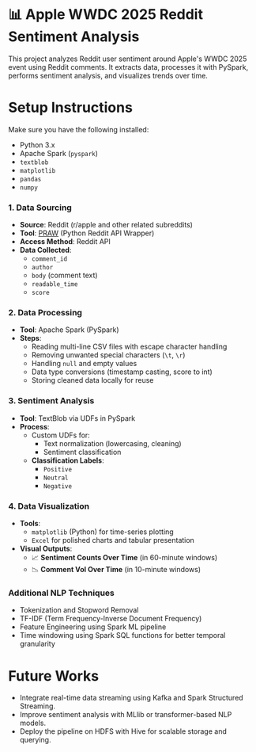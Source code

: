 # 📊 Apple WWDC 2025 Reddit Sentiment Analysis
This project analyzes Reddit user sentiment around Apple's WWDC 2025 event using Reddit comments. It extracts data, processes it with PySpark, performs sentiment analysis, and visualizes trends over time.

# Setup Instructions
Make sure you have the following installed:

- Python 3.x
- Apache Spark (`pyspark`)
- `textblob`
- `matplotlib`
- `pandas`
- `numpy`

### 1. Data Sourcing
- **Source**: Reddit (r/apple and other related subreddits)
- **Tool**: [PRAW](https://praw.readthedocs.io/) (Python Reddit API Wrapper)
- **Access Method**: Reddit API
- **Data Collected**:
  - `comment_id`
  - `author`
  - `body` (comment text)
  - `readable_time`
  - `score`

### 2. Data Processing
- **Tool**: Apache Spark (PySpark)
- **Steps**:
  - Reading multi-line CSV files with escape character handling
  - Removing unwanted special characters (`\t`, `\r`)
  - Handling `null` and empty values
  - Data type conversions (timestamp casting, score to int)
  - Storing cleaned data locally for reuse
 
### 3. Sentiment Analysis
- **Tool**: TextBlob via UDFs in PySpark
- **Process**:
  - Custom UDFs for:
    - Text normalization (lowercasing, cleaning)
    - Sentiment classification
  - **Classification Labels**:
    - `Positive`
    - `Neutral`
    - `Negative`

### 4. Data Visualization
- **Tools**:
  - `matplotlib` (Python) for time-series plotting
  - `Excel` for polished charts and tabular presentation
- **Visual Outputs**:
  - 📈 **Sentiment Counts Over Time** (in 60-minute windows)
  - 📉 **Comment Vol Over Time** (in 10-minute windows)
 
### Additional NLP Techniques
- Tokenization and Stopword Removal
- TF-IDF (Term Frequency-Inverse Document Frequency)
- Feature Engineering using Spark ML pipeline
- Time windowing using Spark SQL functions for better temporal granularity

# Future Works
- Integrate real-time data streaming using Kafka and Spark Structured Streaming.
- Improve sentiment analysis with MLlib or transformer-based NLP models.
- Deploy the pipeline on HDFS with Hive for scalable storage and querying.
